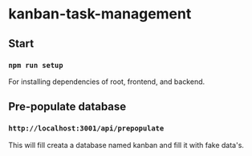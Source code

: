 # kanban-task-management

## Start

### `npm run setup`
For installing dependencies of root, frontend, and backend.

## Pre-populate database
### `http://localhost:3001/api/prepopulate`
This will fill creata a database named kanban and fill it with fake data's.
